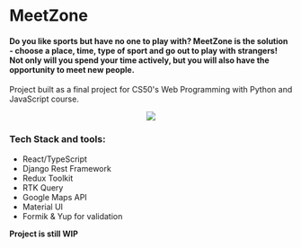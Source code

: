 # MeetZone

#### Do you like sports but have no one to play with? MeetZone is the solution - choose a place, time, type of sport and go out to play with strangers! Not only will you spend your time actively, but you will also have the opportunity to meet new people.

Project built as a final project for CS50's Web Programming with Python and JavaScript course.

<p align="center">
  <img src="https://i.postimg.cc/gJCt0Lq8/Meetzone-Page.png">
</p>

### Tech Stack and tools:
* React/TypeScript
* Django Rest Framework
* Redux Toolkit
* RTK Query
* Google Maps API
* Material UI
* Formik & Yup for validation


**Project is still WIP**

